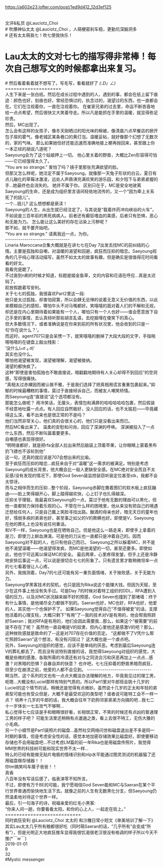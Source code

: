 https://a602e23.lofter.com/post/1ed9d412_12d3ef125<br/>
<br/>
<br/>
<Linaria maroccana>文评&私货 @Lauciotz_Choi<br/>
# 吹爆神仙太太 @Lauciotz_Choi ，人萌梗密刹车稳，更勤坑深脑洞多<br/>
# 还有太太萌我七！吹七使我快乐！<br/>
# Lau太太的文对七七的描写得非常棒！每次自己想写文的时候都拿出来复习。<br/>
# 然后看着看着就不想写了。写毛写，看看就好了 _(:ᗤ」ㄥ)_<br/>
====================<br/>
人生下来是一张白纸。然后在成长过程中遇到的人，遇到的事，都会在纸上留下痕迹：颜色也好，划痕也好。曾经恐惧过的，执念过的，渴望过的东西，也一直都会在。它们在注视着你，一直在注视着你。 在崔家兄弟的过去里，命运不断吝啬地给一点点希望，然后很快又大笑着夺走。所以凡是能抓在手里的温暖，就显得弥足珍贵。<br/>
然后，MC出现了。<br/>
怎么会有这样的女孩子，像冬天刚晒过的阳光味的棉被，像清晨六点早餐店的掀开包子屉的雾气，像老城区某条巷口的黄灯泡。温暖妥帖，就好像那个幻想了无数次的，家的气味。 那么如果她恰好还能迅速而准确地接上梗再抛回来，甚至跟上你一本正经的胡说八道呢？<br/>
Saeyoung会为了这个姑娘押上一切。 他心里关着的野兽，大概比Zen形容得可怕——它已经饿得太久了。<br/>
“You are so strange.” 害怕了吗？镜子里那张充满欲望的脸。<br/>
但那又怎么样呢，她注定不属于Saeyoung。就像那一天兔子形状的白云，夏日有点儿融化的草莓冰激凌，远处人声鼎沸充满欢笑的游乐园，和夕阳下与弟弟紧握的手...她最终也会消失的。 她并不属于你。 区别只在于，MC是安全地驶离Saeyoung的生命，还是成为组织里言语间轻佻地流传的，又一个“因为牵上关系死了的妞儿”。<br/>
一个...妞儿? 这么想想都是亵渎！<br/>
Saeyoung的人生，从出生就已经注定了。与其说是“载着炸药冲向峡谷的火车”，不如说是三百年前的黑死病病人。前者还有癫狂嗜血的美感，后者只有恐惧，恶心和无能为力。 怎么能让这么美好的存在沾染上污秽呢？<br/>
那不如，就不要开始吧。<br/>
“You are so strange.” 请离我远一点，为你。<br/>
---------------------------------<br/>
Linaria Maroccana合集大概就是在讲七七在Day 7出发去找MC的前纠结的心情。主要是孤独和自嘲，对温暖的渴望和回避，疯狂而压抑的暗恋。Saeyoung视角的几乎纯心理活动描写，虽然不如太太的故事有趣，但是确实是很值得花时间看看的好文。<br/>
我看完是跪了。<br/>
不过直到n刷的时候才知道，标题是姬金鱼草，文的内容和花语在呼应…真是太迟钝了。<br/>
趁放假跪着写安利。<br/>
关于七七的孤独，我很喜欢Part2里这一段:<br/>
他只是太过孤独，却害怕寂寞，所以会肆无忌惮的说着无意义无价值的东西，以此来模糊自己的感知，哪怕牛头不对马嘴都好。笑嘻嘻的面对着人们的不解和无视，却还是在内心里期待着如果能有一个人，哪怕只有一个人也好——谁会愿意放下自己手里的事情，去认真倾听那些胡言乱语，去挖掘埋在傻笑下的真心。<br/>
但大多数情况下，或者准确说是在你来到前的所有状况里，他会收到的只是一句‘你在说什么？’。<br/>
而这时，agent707只是会呆愣一下，就笑嘻嘻的删掉了大段大段的文字，手指啪嗒啪嗒的在键盘上敲出残影：<br/>
‘没什么(๑ơ ₃ ơ)’<br/>
其实也没什么。<br/>
哪怕他渴望被发现，渴望被理解，渴望被接纳。<br/>
渴望的都快疯了。<br/>
这种“即使是害怕孤独也不敢直接说，暗戳戳地期待有人关心却得不到回应”的空洞感，写得很痛快。<br/>
“真相太过赤裸因而被认做不雅，于是我们选择了把真相用谎言重重包裹起来。”抑郁的时候最糟糕的事情，莫过于直接倾诉自己，而被友人嘲笑矫情。<br/>
而Saeyoung连“直接说”这个选项都没有。<br/>
那能怎么做呢？ 用冷笑话，无厘头，表情包和满屏的哈哈哈哈哈包裹，然后假装不经意地吐露一点点。有人回应自然极好，没人回应的话，也不太尴尬——毕竟藏得这么深，看不出来也是很正常的不是吗？<br/>
他们当然非常关心，他们真的会很关心的，他们只是没看出来而已。<br/>
然后MC看出来了。 温柔的安慰和问询，回应了深渊的呼唤。 深渊被投入了一点什么东西，然后不断叫嚣着要更多。<br/>
自嘲感也表现得很好。<br/>
“明明谁都好，就是把rfa全部人拉出来然后脑袋上顶着苹果，让你眼睛上蒙着黑布扔飞镖也不该轮到他”<br/>
这一句，还真的就应该是707会想出来的比喻。<br/>
至于疯狂而压抑的暗恋…疯狂来自于对“温暖”这一需求的被满足。特别是考虑Saeyoung的成长背景，他大概会比一般人更缺安全感。在MC绝对安全而且不太反感/没有发现的情况下，即使God Seven装监控装窃听装定位甚至stk，我都不会太惊讶。<br/>
而与之相伴而生的压抑...整个阶段，Saeyoung赤脚在撒着图钉的软木板上疯狂蹦迪——脸上笑得越开心，脚上踏得越欢快，心上钉子也扎得越深。<br/>
压抑关乎理智。我最喜欢Saeyoung的一点，莫过于他有无数的理由可以黑化，但他一直都努力保持着乐观的心。不管在什么样的困境里，他从来没有把自己的境遇迁怒给任何人，只是自己戴上笑脸寻找出路。酗酒的母亲也好，暗无天日的童年也好，懦弱多病的弟弟也好，甚至事之如父的V的欺瞒也好。即使是V，Saeyoung在他的葬礼上也没有说任何重话。<br/>
和V不一样，Saeyoung也是在牺牲自己。但是他这么一路走来，即使手上拿着的是刀，即使刀上鲜血淋漓，可是他的刀尖也一直都只是冲着自己的。因而Saeyoung对不起的人，也只有他自己而已。 Saeyoung之所以躲着MC，并不是他不渴望温暖——他渴望得发疯，而MC是他渴望的一切，甚至还要多。即使如此，他也宁可远离以保证MC的安全。 最后两章，心里疼得发皱，但手上还是冷静地安排后事这一点，可以说是很切合七七的形象了。只有遗言里才敢稍微坦率一点的七七看着很让人心疼。<br/>
另外，我揣测着，Day7的七还可能有另一重负面情绪，关于挫败感，关于无能为力。<br/>
Saeyoung学黑客技术的契机，也只是因为Rika说这个能赚大钱。但因为天赋，至少在这件事上他没有失手过。可是Day 7的时候对着特工组织的DDL，RFA遭到入侵的压力，以及对MC状况越来越不好的预感，God Seven也撞到了那堵墙：终于有什么事情，是他竭尽全力都做不到的。Saeran也好，MC也好，RFA也好，他爱的人，其实他一个也保护不了。 如果Saeyoung觉得自己“不值得被爱”的话，支撑他活着的心理支柱，大概只剩下“有用”了--我的技术对V是有用的，他会帮我照顾好Saeran；我对RFA是有用的，他们会因此需要我...那么，如果这个“被需要”的前提不存在了呢？ 虽然他一直自嘲是V的奴隶，但内心里他还是感激V的吧？那么，这种挫败感就是致命的了--这是对707存在价值的否定。 “这都做不了V凭什么帮忙照顾Saeran”这个想法，有没有闪现过？ 这大概也是一个虐点吧。<br/>
另外，Saeyoung对组织的感觉，应该不是单纯的厌恶。考虑到最后Saeyoung连V的葬礼都去了，而且没有说特别直接的话，我觉得Saeyoung对组织的感觉，大概是些微的感激，各取所需的冷漠还有对与之同流合污和厌恶再加上一点点...感激？对黑暗的恐惧？自暴自弃的快意？ 也许吧，七七压抑着的野兽黑暗而疯狂，但至少在崩溃之前，他爱的人都不会见到。 ---------------------------------<br/>
啊当然，这个系列的文也有一点点大概没办法理解的地方，毕竟我见过的理工男，呃嗯...大概没有Luciel那样有特别气质的。所以Part1里对牛郎班会挑十几岁的Luciel的这个情节的话，稍微还是觉得有点微妙。虽然说十几岁的正太和年轻的弟弟型可能也有受众但是，大概不是最受欢迎的类型吧？或者说可能特工会不一样一点？ 培养十几岁的牛郎的话，我大概会往年下奶狗邻家弟弟方向搞的吧...我七二十一岁体长一七五攻气不够啊...<br/>
私心觉得七七应该是手和眼睛很好看，长相很正常，不笑的时候还有点凶的普通理工男的样子吧？ 可能生活里还稍稍有点邋遢之类，看上去很不特工，无伤大雅的小毛病。<br/>
另一个小细节是Part1装照片的磁盘…虽然社交网络问世和磁盘退出差不多是同一时期的事情，但是考虑安全性的话，感觉本地加密存储效果比磁盘好。即使要移动存储也不会用磁盘吧…不过考虑LM篇的前一年Rika也是用磁盘传照片，我觉得MM世界的科技树可能和现实世界不太一样...<br/>
特么的已经有能做无贴片电极的情绪识别和nlp水平能通过图灵测试的机器猫了还用磁盘做存储器！！<br/>
你tm搞笑吗车厘子爸爸！！<br/>
真香<br/>
八百年没有写读后感了，临表涕零不知所言。<br/>
不过，即使有万千BE的可能，我宁愿相信God Seven能和MC与Saeran在某个平行世界普通而愉快地生活下去。就像之前的人生有无数黑化分支，但Saeyoung仍然温柔地对待这个世界一样。<br/>
最后，引一句海子的诗，祝福亲爱的红毛小黑客:<br/>
“你来人间一趟，你要看看太阳，和你的心上人，一起走在街上。”<br/>
===========================<br/>
同时疯狂安利 @Lauciotz_Choi 太太的 <pleasure residues>和沙雕日常小短文《审美培训了解一下》<br/>
其实Lau太太几乎所有粮都很好吃（同时萌Saeran的话，“几乎所有”会变成“所有”），但是光明正大地疯狂推车显得我很饥渴很老汉很没有格调的样子所以今天不推(*￣w￣)<br/>
2019-01-01<br/>
9<br/>
32<br/>
#Mystic messenger<br/>
